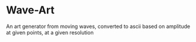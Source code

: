 # Wave-Art
An art generator from moving waves, converted to ascii based on amplitude at given points, at a given resolution
